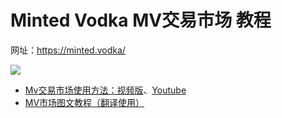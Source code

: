 # Minted Vodka MV交易市场 教程

网址：https://minted.vodka/

![](https://minted.vodka/img/logo-wide.png)

* [Mv交易市场使用方法：视频版](https://drive.google.com/file/d/1SXftpQCChPNyQfbJVhXQY-SLMSX7cdOm/view?usp=sharing)、[Youtube](https://www.youtube.com/watch?v=YmcTNdYyQEQ)
* [MV市场图文教程（翻译使用）](https://gat.network/a-quick-guide-to-the-minted-vodka-nft-exchange/)